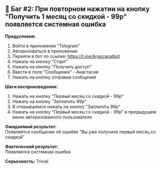 ## 🧨 Баг #2: При повторном нажатии на кнопку "Получить 1 месяц со скидкой - 99р" появляется системная ошибка

**Предусловия:**
1. Войти в приложение "Telegram"
2. Авторизоваться в приложении
3. Перейти в бот по ссылке: https://t.me/Argocanalbot
4. Нажать на кнопку "Старт"
5. Нажать на кнопку "Получить доступ"
6. Ввести в поле "Сообщение" - Анастасия
7. Нажать на кнопку отправки сообщения

**Шаги воспроизведения:**
1. Нажать на кнопку "Первый месяц со скидкой - 99р"
2. Нажать на кнопку "Заплатить 99р"
3. В открывшемся нажать на кнопку "Заплатить 99р"
4. Нажать на кнопку "Первый месяц со скидкой - 99р" в предыдущем меню авторизованного пользователя

**Ожидаемый результат:**  
Появляется сообщение об ошибке "Вы уже получили первый месяц со скидкой"

**Фактический результат:**  
Появляется системная ошибка

**Серьезность:** Trivial
